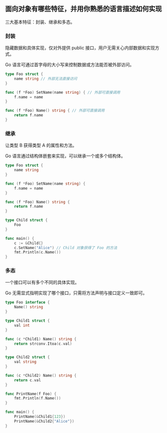 ## 面向对象有哪些特征，并用你熟悉的语言描述如何实现

三大基本特征：封装、继承和多态。

### 封装

隐藏数据和具体实现，仅对外提供 public 接口，用户无需关心内部数据和实现方式。

Go 语言可通过首字母的大小写来控制数据或方法能否被外部访问。

```go
type Foo struct {
    name string // 外部无法直接访问
}

func (f *Foo) SetName(name string) { // 外部可直接调用
    f.name = name
}

func (f *Foo) Name() string { // 外部可直接调用
    return f.name
}
```

### 继承

让类型 B 获得类型 A 的属性和方法。

Go 语言通过结构体嵌套来实现，可以继承一个或多个结构体。

```go
type Foo struct {
    name string
}

func (f *Foo) SetName(name string) {
    f.name = name
}

func (f *Foo) Name() string {
    return f.name
}

type Child struct {
    Foo
}

func main() {
    c := &Child{}
    c.SetName("Alice") // Child 对象获得了 Foo 的方法
    fmt.Println(c.Name())
}
```

### 多态

一个接口可以有多个不同的具体实现。

Go 无需显式指明实现了哪个接口，只需将方法声明与接口定义一致即可。

```go
type Foo interface {
    Name() string
}

type Child1 struct {
    val int
}

func (c *Child1) Name() string {
    return strconv.Itoa(c.val)
}

type Child2 struct {
    val string
}

func (c *Child2) Name() string {
    return c.val
}

func PrintName(f Foo) {
    fmt.Println(f.Name())
}

func main() {
    PrintName(&Child1{123})
    PrintName(&Child2{"Alice"})
}
```
